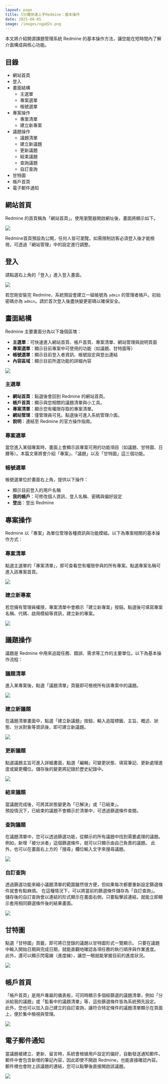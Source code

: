```yaml
---
layout: page
title: 5分鐘快速上手Redmine：基本操作
date: 2025-08-05
image: /images/ogp@2x.png
---
```


本文將介紹開源課題管理系統 Redmine 的基本操作方法，讓您能在短時間內了解介面構成與核心功能。

## 目錄

- 網站首頁  
- 登入  
- 畫面結構  
  - 主選單  
  - 專案選單  
  - 帳號選單  
- 專案操作  
  - 專案清單  
  - 建立新專案  
- 議題操作  
  - 議題清單  
  - 建立新議題  
  - 更新議題  
  - 結束議題  
  - 查詢議題  
  - 自訂查詢  
- 甘特圖   
- 帳戶首頁
- 電子郵件通知 

## 網站首頁

Redmine 的首頁稱為「網站首頁」。使用瀏覽器開啟網址後，畫面將顯示如下。

![](images/quick-start-01@2x.png)

Redmine首頁預設為公開，任何人皆可瀏覽。如需限制訪客必須登入後才能檢視，可透過「網站管理」中的設定進行調整。

## 登入

請點選右上角的「登入」進入登入畫面。  

![](images/quick-start-02@2x.png)

若您剛安裝完 Redmine，系統預設會建立一組帳號為 `admin` 的管理者帳戶。初始密碼亦為 `admin`。請於首次登入後盡快變更密碼以確保安全。

## 畫面結構

Redmine 主要畫面分為以下幾個區塊：

- **主選單**：可快速進入網站首頁、帳戶首頁、專案清單、網站管理與說明頁面  
- **專案選單**：顯示目前專案中可使用的功能（如議題、甘特圖等）  
- **帳號選單**：顯示目前登入者資訊、帳號設定與登出連結  
- **內容區域**：顯示目前所選功能的詳細內容  

![](images/quick-start-03@2x.png)

### 主選單

- **網站首頁**：點選後會回到 Redmine 的網站首頁。 
- **帳戶首頁**：顯示與您相關的議題清單與小工具。
- **專案清單**：顯示您有權限存取的專案清單。  
- **網站管理**：僅管理員可見。點選後可進入系統管理介面。
- **說明**：連結至 Redmine 的官方操作指南。 

### 專案選單

當您進入某個專案時，畫面上會顯示該專案可用的功能項目（如議題、甘特圖、日曆等）。本篇文章將會介紹「專案」、「議題」以及「甘特圖」這三個功能。

### 帳號選單

帳號選單位於畫面右上角，提供以下操作：

- 顯示目前登入的用戶名稱  
- **我的帳戶**：可修改個人資訊、登入名稱、密碼與偏好設定  
- **登出**：登出 Redmine  

## 專案操作

Redmine 以「專案」為單位管理各種資訊與功能模組。以下為專案相關的基本操作方式：

### 專案清單

點選主選單的「專案清單」，即可查看您有權限參與的所有專案。點選專案名稱可進入該專案首頁。

![](images/quick-start-04@2x.png)

### 建立新專案

若您擁有管理員權限，專案清單中會顯示「建立新專案」按鈕。點選後可填寫專案名稱、代碼、啟用模組等資訊，建立新的專案。

![](images/quick-start-05@2x.png)

## 議題操作

議題是 Redmine 中用來追蹤任務、錯誤、需求等工作的主要單位。以下為基本操作流程：

### 議題清單

進入某專案後，點選「議題清單」頁籤即可檢視所有該專案中的議題。

![](images/quick-start-06@2x.png)

### 建立新議題

在議題清單畫面中，點選「建立新議題」按鈕，輸入追蹤標籤、主旨、概述、狀態、分派對象等資訊後，即可建立新議題。

![](images/quick-start-07@2x.png)

### 更新議題

點選議題主旨可進入詳細畫面，點選「編輯」可變更狀態、填寫筆記、更新處理進度或變更欄位。儲存後的變更將記錄於歷史紀錄中。

![](images/quick-start-08@2x.png)

### 結束議題

當議題完成後，可將其狀態變更為「已解決」或「已結束」。  
預設情況下，已結束的議題不會顯示於清單中，可透過篩選條件查閱。

### 查詢議題

在議題清單中，您可以透過篩選功能，從顯示的所有議題中找到需要處理的議題。例如，新增「被分派者」這個篩選條件，就可以只顯示由自己負責的議題。
此外，也可以在畫面右上方的「搜尋」欄位輸入文字來搜尋議題。

![](images/quick-start-09@2x.png)

### 自訂查詢

透過篩選功能來縮小議題清單的範圍雖然很方便，但如果每次都要重新設定篩選條件就會有點麻煩。
在這種情況下，可以將當前的篩選條件儲存為「自訂查詢」。
儲存後的自訂查詢會以連結的形式顯示在畫面右側，只要點擊該連結，就能立即顯示套用相同篩選條件後的結果畫面。

![](images/quick-start-10@2x.png)

## 甘特圖

點選「甘特圖」頁籤，即可將已登錄的議題以甘特圖形式一覽顯示。
只要在議題中輸入開始日期與完成日期，就能直觀地確認各項任務的執行順序與作業進度。
此外，還可以顯示閃電線（進度線），讓您一眼就能掌握目前的進度狀況。

![](images/quick-start-11@2x.png)

## 帳戶首頁

「帳戶首頁」是用戶專屬的儀表板，可同時顯示多個經篩選的議題清單，例如「分派給我的議題」或「監看中的議題清單」等，這些篩選條件皆為系統預先設定。
此外，您也可以加入自己建立的自訂查詢，讓符合特定條件的議題清單顯示在頁面上，便於集中檢視與管理。

![](images/quick-start-12@2x.png)

## 電子郵件通知

當議題被建立、更新、留言時，系統會根據用戶設定的偏好，自動發送通知郵件。  
郵件中會包含新增的筆記內容，因此即使不開啟 Redmine，也能直接確認內容。
郵件裡也會附上該議題的連結，您可以點擊後直接開啟該議題。

![](images/quick-start-13@2x.png)


